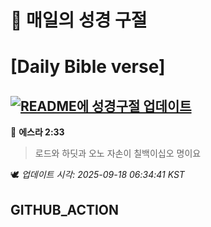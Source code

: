 # 🙏 매일의 성경 구절
# [Daily Bible verse]
## [![README에 성경구절 업데이트](https://github.com/DONGSUKA/first_test/actions/workflows/update-readme-bible.yml/badge.svg)](https://github.com/DONGSUKA/first_test/actions/workflows/update-readme-bible.yml)
<!-- START_BIBLE_VERSE -->
📖 **에스라 2:33**
> 로드와 하딧과 오노 자손이 칠백이십오 명이요

🕊️ _업데이트 시각: 2025-09-18 06:34:41 KST_
  <!-- END_BIBLE_VERSE -->
## GITHUB_ACTION
